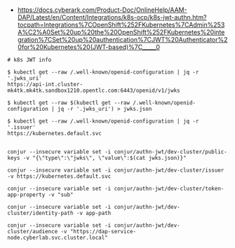 
###
* https://docs.cyberark.com/Product-Doc/OnlineHelp/AAM-DAP/Latest/en/Content/Integrations/k8s-ocp/k8s-jwt-authn.htm?tocpath=Integrations%7COpenShift%252FKubernetes%7CAdmin%253A%C2%A0Set%20up%20the%20OpenShift%252FKubernetes%20integration%7CSet%20up%20authentication%7CJWT%20Authenticator%20for%20Kubernetes%20(JWT-based)%7C_____0

```shell
# k8s JWT info

$ kubectl get --raw /.well-known/openid-configuration | jq -r '.jwks_uri'
https://api-int.cluster-mk4tk.mk4tk.sandbox1210.opentlc.com:6443/openid/v1/jwks

$ kubectl get --raw $(kubectl get --raw /.well-known/openid-configuration | jq -r '.jwks_uri') > jwks.json

$ kubectl get --raw /.well-known/openid-configuration | jq -r '.issuer'
https://kubernetes.default.svc


conjur --insecure variable set -i conjur/authn-jwt/dev-cluster/public-keys -v "{\"type\":\"jwks\", \"value\":$(cat jwks.json)}"

conjur --insecure variable set -i conjur/authn-jwt/dev-cluster/issuer -v https://kubernetes.default.svc

conjur --insecure variable set -i conjur/authn-jwt/dev-cluster/token-app-property -v "sub"

conjur --insecure variable set -i conjur/authn-jwt/dev-cluster/identity-path -v app-path

conjur --insecure variable set -i conjur/authn-jwt/dev-cluster/audience -v "https://dap-service-node.cyberlab.svc.cluster.local"

```
